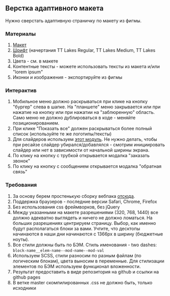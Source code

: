 ## Верстка адаптивного макета

Нужно сверстать адаптивную страничку по макету из фигмы. 

### Материалы

1) [Макет](https://www.figma.com/file/gLOg4fR4ptNWIZlxArhekj/%D0%98%D1%82%D0%BE%D0%B3%D0%BE%D0%B2%D1%8B%D0%B9-%D0%BC%D0%B0%D0%BA%D0%B5%D1%82%D0%B0?node-id=0-2186&t=vLjPtegSHQ0DvqUX-4)
2) [Шрифт](https://webfonts.pro/base-web-fonts/sans-serif-grotesque/897-tt-lakes.html) (начертания TT Lakes Regular, TT Lakes Medium, TT Lakes Bold)
3) Цвета - см. в макете
4) Контентные тексты - можете использовать тексты из макета и/или "lorem ipsum"
5) Иконки и изображения - экспортируйте из фигмы

### Интерактив

1) Мобильное меню должно раскрываться при клике на кнопку "бургер" слева в шапке. На "планшете" меню закрывается или при нажатие на кнопку или при нажатии на "заблюренную" область.
Само меню не должно дублироваться в коде - меняйте позиционированием.
2) При клике "Показать все" должен раскрываться более полный список (используйте те же логотипы/тексты)
3) Для слайдеров используем [этот модуль](https://swiperjs.com/). Не нужно делать, чтобы при ресайзе слайдер убирался/добавлялся - смотрим инициировать слайдер или нет в зависимости от начальной ширины экрана.
4) По клику на кнопку с трубкой открывается модалка "заказать звонок"
5) По клику на кнопку с сообщением открывается модалка "обратная связь"

### Требования

1) За основу берем простенькую сборку вебпака [отсюда](https://github.com/Iraes/webpack-config).
2) Поддержка браузеров - последние версии Safari, Chrome, Firefox
3) Без использования css фреймворков, без jQuery
4) Между указанными на макете разрешениями (320, 768, 1440) все должно адекватно выглядеть и ничего не должно ломаться. На больших разрешениях центрируем страницу. Выбор, как именно будут располагаться блоки за вами. Учтите, что десктопы начинаются в наши дни начинаются с 1366px в ширину (бюджетные ноуты).
5) Все стили должны быть по БЭМ. Стиль именования - two dashes: `block-name__elem-name--mod-name--mod-val`
6) Используем SCSS, стили разносим по разным файлам (по логическим блокам), цвета выносим в переменные. Для стилизации элементов по БЭМ используем функционал вложенности.
7) Результат предоставить в виде репозитория на github и ссылки на github pages
8) В ветке master скомпилированных .css не должно быть, только исходники

